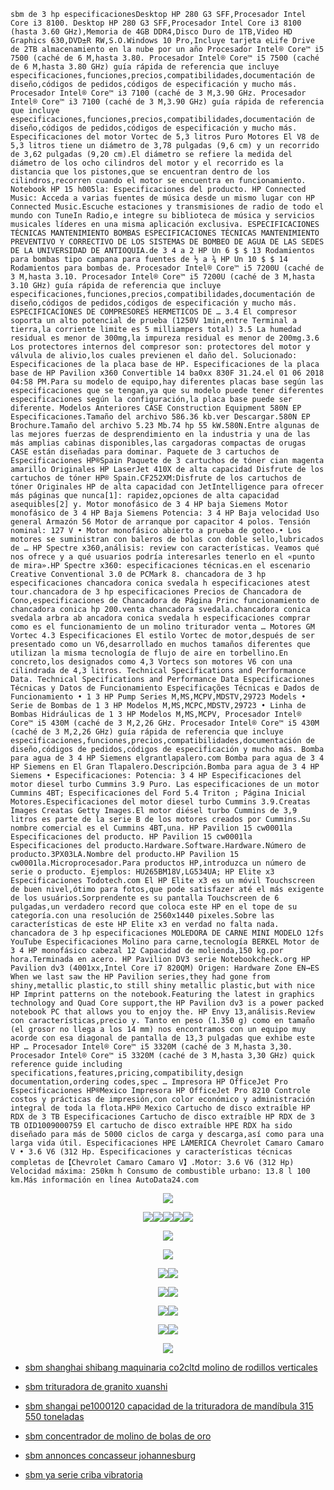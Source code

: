 
```
sbm de 3 hp especificacionesDesktop HP 280 G3 SFF,Procesador Intel Core i3 8100. Desktop HP 280 G3 SFF,Procesador Intel Core i3 8100 (hasta 3.60 GHz),Memoria de 4GB DDR4,Disco Duro de 1TB,Video HD Graphics 630,DVD±R RW,S.O.Windows 10 Pro,Incluye tarjeta eLife Drive de 2TB almacenamiento en la nube por un año Procesador Intel® Core™ i5 7500 (caché de 6 M,hasta 3.80. Procesador Intel® Core™ i5 7500 (caché de 6 M,hasta 3.80 GHz) guía rápida de referencia que incluye especificaciones,funciones,precios,compatibilidades,documentación de diseño,códigos de pedidos,códigos de especificación y mucho más. Procesador Intel® Core™ i3 7100 (caché de 3 M,3.90 GHz. Procesador Intel® Core™ i3 7100 (caché de 3 M,3.90 GHz) guía rápida de referencia que incluye especificaciones,funciones,precios,compatibilidades,documentación de diseño,códigos de pedidos,códigos de especificación y mucho más. Especificaciones del motor Vortec de 5,3 litros Puro Motores El V8 de 5,3 litros tiene un diámetro de 3,78 pulgadas (9,6 cm) y un recorrido de 3,62 pulgadas (9,20 cm).El diámetro se refiere la medida del diámetro de los ocho cilindros del motor y el recorrido es la distancia que los pistones,que se encuentran dentro de los cilindros,recorren cuando el motor se encuentra en funcionamiento. Notebook HP 15 h005la: Especificaciones del producto. HP Connected Music: Acceda a varias fuentes de música desde un mismo lugar con HP Connected Music.Escuche estaciones y transmisiones de radio de todo el mundo con TuneIn Radio,e integre su biblioteca de música y servicios musicales líderes en una misma aplicación exclusiva. ESPECIFICACIONES TÉCNICAS MANTENIMIENTO BOMBAS ESPECIFICACIONES TÉCNICAS MANTENIMIENTO PREVENTIVO Y CORRECTIVO DE LOS SISTEMAS DE BOMBEO DE AGUA DE LAS SEDES DE LA UNIVERSIDAD DE ANTIOQUIA.de 3 4 a 2 HP Un 6 $ $ 13 Rodamientos para bombas tipo campana para fuentes de ½ a ¾ HP Un 10 $ $ 14 Rodamientos para bombas de. Procesador Intel® Core™ i5 7200U (caché de 3 M,hasta 3.10. Procesador Intel® Core™ i5 7200U (caché de 3 M,hasta 3.10 GHz) guía rápida de referencia que incluye especificaciones,funciones,precios,compatibilidades,documentación de diseño,códigos de pedidos,códigos de especificación y mucho más. ESPECIFICACIONES DE COMPRESORES HERMETICOS DE … 3.4 El compresor soporta un alto potencial de prueba (1250V 1min,entre Terminal a tierra,la corriente limite es 5 milliampers total) 3.5 La humedad residual es menor de 300mg,la impureza residual es menor de 200mg.3.6 Los protectores internos del compresor son: protectores del motor y válvula de alivio,los cuales previenen el daño del. Solucionado: Especificaciones de la placa base de HP. Especificaciones de la placa base de HP Pavilion x360 Convertible 14 ba0xx 830F 31.24.el ‎01 06 2018 04:58 PM.Para su modelo de equipo,hay diferentes placas base según las especificaciones que se tengan,ya que su modelo puede tener diferentes especificaciones según la configuración,la placa base puede ser diferente. Modelos Anteriores CASE Construction Equipment 580N EP Especificaciones.Tamaño del archivo 586.36 kb.ver Descargar.580N EP Brochure.Tamaño del archivo 5.23 Mb.74 hp 55 kW.580N.Entre algunas de las mejores fuerzas de desprendimiento en la industria y una de las más amplias cabinas disponibles,las cargadoras compactas de orugas CASE están diseñadas para dominar. Paquete de 3 cartuchos de Especificaciones HP®Spain Paquete de 3 cartuchos de tóner cian magenta amarillo Originales HP LaserJet 410X de alta capacidad Disfrute de los cartuchos de tóner HP® Spain.CF252XM:Disfrute de los cartuchos de tóner Originales HP de alta capacidad con JetIntelligence para ofrecer más páginas que nunca[1]: rapidez,opciones de alta capacidad asequibles[2] y. Motor monofásico de 3 4 HP baja Siemens Motor monofásico de 3 4 HP Baja Siemens Potencia: 3 4 HP Baja velocidad Uso general Armazón 56 Motor de arranque por capacitor 4 polos. Tensión nominal: 127 V • Motor monofásico abierto a prueba de goteo.• Los motores se suministran con baleros de bolas con doble sello,lubricados de … HP Spectre x360,análisis: review con características. Veamos qué nos ofrece y a qué usuarios podría interesarles tenerlo en el «punto de mira».HP Spectre x360: especificaciones técnicas.en el escenario Creative Conventional 3.0 de PCMark 8. chancadora de 3 hp especificaciones chancadora conica svedala h especificaciones atest tour.chancadora de 3 hp especificaciones Precios de Chancadora de Cono,especificaciones de Chancadora de Página Princ funcionamiento de chancadora conica hp 200.venta chancadora svedala.chancadora conica svedala arbra ab ancadora conica svedala h especificaciones comprar como es el funcionamiento de un molino triturador venta … Motores GM Vortec 4.3 Especificaciones El estilo Vortec de motor,después de ser presentado como un V6,desarrollado en muchos tamaños diferentes que utilizan la misma tecnología de flujo de aire en torbellino.En concreto,los designados como 4,3 Vortecs son motores V6 con una cilindrada de 4,3 litros. Technical Specifications and Performance Data. Technical Specifications and Performance Data Especificaciones Técnicas y Datos de Funcionamiento Especificações Técnicas e Dados de Funcionamiento • 1 3 HP Pump Series M,MS,MCPV,MDSTV,29723 Models • Serie de Bombas de 1 3 HP Modelos M,MS,MCPC,MDSTV,29723 • Linha de Bombas Hidráulicas de 1 3 HP Modelos M,MS,MCPV, Procesador Intel® Core™ i5 430M (caché de 3 M,2,26 GHz. Procesador Intel® Core™ i5 430M (caché de 3 M,2,26 GHz) guía rápida de referencia que incluye especificaciones,funciones,precios,compatibilidades,documentación de diseño,códigos de pedidos,códigos de especificación y mucho más. Bomba para agua de 3 4 HP Siemens elgrantlapalero.com Bomba para agua de 3 4 HP Siemens en El Gran Tlapalero.Descripción.Bomba para agua de 3 4 HP Siemens • Especificaciones: Potencia: 3 4 HP Especificaciones del motor diesel turbo Cummins 3.9 Puro. Las especificaciones de un motor Cummins 4BT; Especificaciones del Ford 5.4 Triton ; Página Inicial Motores.Especificaciones del motor diesel turbo Cummins 3.9.Creatas Images Creatas Getty Images.El motor diésel turbo Cummins de 3,9 litros es parte de la serie B de los motores creados por Cummins.Su nombre comercial es el Cummins 4BT,una. HP Pavilion 15 cw0001la Especificaciones del producto. HP Pavilion 15 cw0001la Especificaciones del producto.Hardware.Software.Hardware.Número de producto.3PX03LA.Nombre del producto.HP Pavilion 15 cw0001la.Microprocesador.Para productos HP,introduzca un número de serie o producto. Ejemplos: HU265BM18V,LG534UA; HP Elite x3 Especificaciones Todotech.com El HP Elite x3 es un móvil Touchscreen de buen nivel,ótimo para fotos,que pode satisfazer até el más exigente de los usuários.Sorprendente es su pantalla Touchscreen de 6 pulgadas,un verdadero record que coloca este HP en el tope de su categoría.con una resolución de 2560x1440 pixeles.Sobre las características de este HP Elite x3 en verdad no falta nada. chancadora de 3 hp especificaciones MOLEDORA DE CARNE MINI MODELO 12fs YouTube Especificaciones Molino para carne,tecnología BERKEL Motor de 3 4 HP monofásico cabezal 12 Capacidad de molienda,150 kg.por hora.Terminada en acero. HP Pavilion DV3 serie Notebookcheck.org HP Pavilion dv3 (4001xx,Intel Core i7 820QM) Origen: Hardware Zone EN→ES When we last saw the HP Pavilion series,they had gone from shiny,metallic plastic,to still shiny metallic plastic,but with nice HP Imprint patterns on the notebook.Featuring the latest in graphics technology and Quad Core support,the HP Pavilion dv3 is a power packed notebook PC that allows you to enjoy the. HP Envy 13,análisis.Review con características,precio y. Tanto en peso (1.350 g) como en tamaño (el grosor no llega a los 14 mm) nos encontramos con un equipo muy acorde con esa diagonal de pantalla de 13,3 pulgadas que exhibe este HP … Procesador Intel® Core™ i5 3320M (caché de 3 M,hasta 3,30. Procesador Intel® Core™ i5 3320M (caché de 3 M,hasta 3,30 GHz) quick reference guide including specifications,features,pricing,compatibility,design documentation,ordering codes,spec … Impresora HP OfficeJet Pro Especificaciones HP®Mexico Impresora HP OfficeJet Pro 8210 Controle costos y prácticas de impresión,con color económico y administración integral de toda la flota.HP® Mexico Cartucho de disco extraíble HP RDX de 3 TB Especificaciones Cartucho de disco extraíble HP RDX de 3 TB OID1009000759 El cartucho de disco extraíble HPE RDX ha sido diseñado para más de 5000 ciclos de carga y descarga,así como para una larga vida útil. Especificaciones HPE LAMERICA Chevrolet Camaro Camaro V • 3.6 V6 (312 Hp. Especificaciones y características técnicas completas de【Chevrolet Camaro Camaro V】.Motor: 3.6 V6 (312 Hp) Velocidad máxima: 250km h Consumo de combustible urbano: 13.8 l 100 km.Más información en línea AutoData24.com 
```

<div align="center">

<a href="https://es-crusher.shibang-china.com/github&k=sbm+de+3+hp+especificaciones"><img src="https://static.shibang-china.com/es/crusher/logo.jpg"></a>

<a href="https://es-crusher.shibang-china.com/github&k=sbm+de+3+hp+especificaciones"><img src="https://static.shibang-china.com/es/crusher/index.jpg"></a><a href="https://es-crusher.shibang-china.com/material.htmlgithub&k=sbm+de+3+hp+especificaciones"><img src="https://static.shibang-china.com/es/crusher/material.jpg"></a><a href="https://es-crusher.shibang-china.com/application.htmlgithub&k=sbm+de+3+hp+especificaciones"><img src="https://static.shibang-china.com/es/crusher/application.jpg"></a><a href="https://es-crusher.shibang-china.com/aboutus.htmlgithub&k=sbm+de+3+hp+especificaciones"><img src="https://static.shibang-china.com/es/crusher/aboutus.jpg"></a><a href="https://es-crusher.shibang-china.com/contact.htmlgithub&k=sbm+de+3+hp+especificaciones"><img src="https://static.shibang-china.com/es/crusher/contact.jpg"></a>

<a href="https://es-crusher.shibang-china.com/github&k=sbm+de+3+hp+especificaciones"><img src="https://static.shibang-china.com/es/crusher/banner.jpg"></a>

<a href="https://swt.shibang-china.com/github&k=sbm+de+3+hp+especificaciones"><img src="https://static.shibang-china.com/es/crusher/text.jpg"></a>

<a href="https://swt.shibang-china.com/github&k=sbm+de+3+hp+especificaciones"><img src="https://static.shibang-china.com/es/crusher/chat.jpg"></a><a href="https://es-crusher.shibang-china.com/contact.htmlgithub&k=sbm+de+3+hp+especificaciones"><img src="https://static.shibang-china.com/es/crusher/message.jpg"></a>

<a href="https://es-crusher.shibang-china.com/products/pe.htmlgithub&k=sbm+de+3+hp+especificaciones"><img src="https://static.shibang-china.com/es/crusher/pe.jpg"></a><a href="https://es-crusher.shibang-china.com/products/pf.htmlgithub&k=sbm+de+3+hp+especificaciones"><img src="https://static.shibang-china.com/es/crusher/pf.jpg"></a>

<a href="https://es-crusher.shibang-china.com/products/hpt.htmlgithub&k=sbm+de+3+hp+especificaciones"><img src="https://static.shibang-china.com/es/crusher/hpt.jpg"></a><a href="https://es-crusher.shibang-china.com/products/vsi.htmlgithub&k=sbm+de+3+hp+especificaciones"><img src="https://static.shibang-china.com/es/crusher/vsi.jpg"></a>

<a href="https://es-crusher.shibang-china.com/products/klv.htmlgithub&k=sbm+de+3+hp+especificaciones"><img src="https://static.shibang-china.com/es/crusher/klv.jpg"></a><a href="https://es-crusher.shibang-china.com/products/portable.htmlgithub&k=sbm+de+3+hp+especificaciones"><img src="https://static.shibang-china.com/es/crusher/portable.jpg"></a>

<a href="https://swt.shibang-china.com/github&k=sbm+de+3+hp+especificaciones"><img src="https://static.shibang-china.com/es/crusher/case.jpg"></a>

</div>


* [sbm shanghai shibang maquinaria co2cltd molino de rodillos verticales](sbm%20shanghai%20shibang%20maquinaria%20co2cltd%20molino%20de%20rodillos%20verticales.md)

* [sbm trituradora de granito xuanshi](sbm%20trituradora%20de%20granito%20xuanshi.md)

* [sbm shangai pe1000120 capacidad de la trituradora de mandíbula 315 550 toneladas](sbm%20shangai%20pe1000120%20capacidad%20de%20la%20trituradora%20de%20mand%C3%ADbula%20315%20550%20toneladas.md)

* [sbm concentrador de molino de bolas de oro](sbm%20concentrador%20de%20molino%20de%20bolas%20de%20oro.md)

* [sbm annonces concasseur johannesburg](sbm%20annonces%20concasseur%20johannesburg.md)

* [sbm ya serie criba vibratoria](sbm%20ya%20serie%20criba%20vibratoria.md)